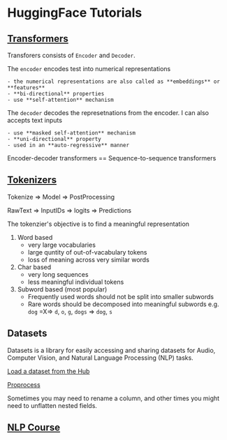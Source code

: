 # HuggingFace Tutorials

## [Transformers](https://youtu.be/H39Z_720T5s)

Transforers consists of `Encoder` and `Decoder`.

The `encoder` encodes test into numerical representations

    - the numerical representations are also called as **embeddings** or **features**
    - **bi-directional** properties
    - use **self-attention** mechanism

The `decoder` decodes the represetnations from the encoder. I can also accepts text inputs

    - use **masked self-attention** mechanism
    - **uni-directional** property
    - used in an **auto-regressive** manner

Encoder-decoder transformers == Sequence-to-sequence transformers

## [Tokenizers](https://youtu.be/VFp38yj8h3A?si=GD7nYxwRkGjZyb4I)

Tokenize => Model => PostProcessing

RawText => InputIDs => logits => Predictions

The tokenzier's objective is to find a meaningful representation

1. Word based
    * very large vocabularies
    * large quntity of out-of-vacabulary tokens
    * loss of meaning across very similar words
2. Char based
    * very long sequences
    * less meaningful individual tokens
3. Subword based (most popular)
    * Frequently used words should not be split into smaller subwords
    * Rare words should be decomposed into meaningful subwords
    e.g. `dog` =X=> `d`, `o`, `g`, `dogs` => `dog`, `s`

## Datasets

Datasets is a library for easily accessing and sharing datasets for Audio, Computer Vision, and Natural Language Processing (NLP) tasks.

[Load a dataset from the Hub](https://huggingface.co/docs/datasets/load_hub)

[Proprocess](https://huggingface.co/docs/datasets/use_dataset)

Sometimes you may need to rename a column, and other times you might need to unflatten nested fields.

## [NLP Course](https://huggingface.co/learn/nlp-course/chapter1/1)



